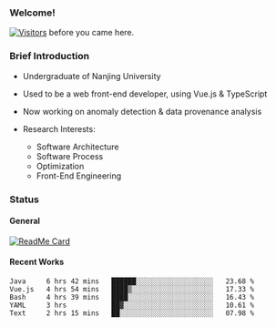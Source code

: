 ### Welcome!

[![Visitors](https://visitor-badge.laobi.icu/badge?page_id=HermitSun.HermitSun)]() before you came here.

### Brief Introduction

- Undergraduate of Nanjing University

- Used to be a web front-end developer, using Vue.js & TypeScript

- Now working on anomaly detection & data provenance analysis

- Research Interests: 
  - Software Architecture
  - Software Process
  - Optimization
  - Front-End Engineering

### Status

#### General

[![ReadMe Card](https://github-readme-stats.hermitsun.vercel.app/api?username=HermitSun&count_private=true&show_icons=true)]()

#### Recent Works

<!--START_SECTION:waka-->
```text
Java     6 hrs 42 mins   ██████░░░░░░░░░░░░░░░░░░░   23.68 % 
Vue.js   4 hrs 54 mins   ████▒░░░░░░░░░░░░░░░░░░░░   17.33 % 
Bash     4 hrs 39 mins   ████░░░░░░░░░░░░░░░░░░░░░   16.43 % 
YAML     3 hrs           ██▓░░░░░░░░░░░░░░░░░░░░░░   10.61 % 
Text     2 hrs 15 mins   ██░░░░░░░░░░░░░░░░░░░░░░░   07.98 % 
```
<!--END_SECTION:waka-->
